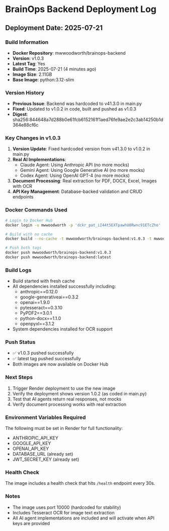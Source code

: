 # BrainOps Backend Deployment Log

## Deployment Date: 2025-07-21

### Build Information
- **Docker Repository**: mwwoodworth/brainops-backend
- **Version**: v1.0.3
- **Latest Tag**: Yes
- **Build Time**: 2025-07-21 (4 minutes ago)
- **Image Size**: 2.11GB
- **Base Image**: python:3.12-slim

### Version History
- **Previous Issue**: Backend was hardcoded to v41.3.0 in main.py
- **Fixed**: Updated to v1.0.2 in code, built and pushed as v1.0.3
- **Digest**: sha256:844648a7d288b0e61fcb6152161f1aed76fe9ae2e2c3ab14250b1d364e88cf6c

### Key Changes in v1.0.3
1. **Version Update**: Fixed hardcoded version from v41.3.0 to v1.0.2 in main.py
2. **Real AI Implementations**:
   - Claude Agent: Using Anthropic API (no more mocks)
   - Gemini Agent: Using Google Generative AI (no more mocks)
   - Codex Agent: Using OpenAI GPT-4 (no more mocks)
3. **Document Processing**: Real extraction for PDF, DOCX, Excel, Images with OCR
4. **API Key Management**: Database-backed validation and CRUD endpoints

### Docker Commands Used
```bash
# Login to Docker Hub
docker login -u mwwoodworth -p 'dckr_pat_iI44t5EXTpawhU8Rwnc91ETcZho'

# Build with no cache
docker build --no-cache -t mwwoodworth/brainops-backend:v1.0.3 -t mwwoodworth/brainops-backend:latest -f apps/backend/Dockerfile .

# Push both tags
docker push mwwoodworth/brainops-backend:v1.0.3
docker push mwwoodworth/brainops-backend:latest
```

### Build Logs
- Build started with fresh cache
- All dependencies installed successfully including:
  - anthropic==0.12.0
  - google-generativeai==0.3.2
  - openai==1.9.0
  - pytesseract==0.3.10
  - PyPDF2==3.0.1
  - python-docx==1.1.0
  - openpyxl==3.1.2
- System dependencies installed for OCR support

### Push Status
- ✅ v1.0.3 pushed successfully
- ✅ latest tag pushed successfully
- Both images are now available on Docker Hub

### Next Steps
1. Trigger Render deployment to use the new image
2. Verify the deployment shows version 1.0.2 (as coded in main.py)
3. Test that AI agents return real responses, not mocks
4. Verify document processing works with real extraction

### Environment Variables Required
The following must be set in Render for full functionality:
- ANTHROPIC_API_KEY
- GOOGLE_API_KEY
- OPENAI_API_KEY
- DATABASE_URL (already set)
- JWT_SECRET_KEY (already set)

### Health Check
The image includes a health check that hits `/health` endpoint every 30s.

### Notes
- The image uses port 10000 (hardcoded for stability)
- Includes Tesseract OCR for image text extraction
- All AI agent implementations are included and will activate when API keys are provided